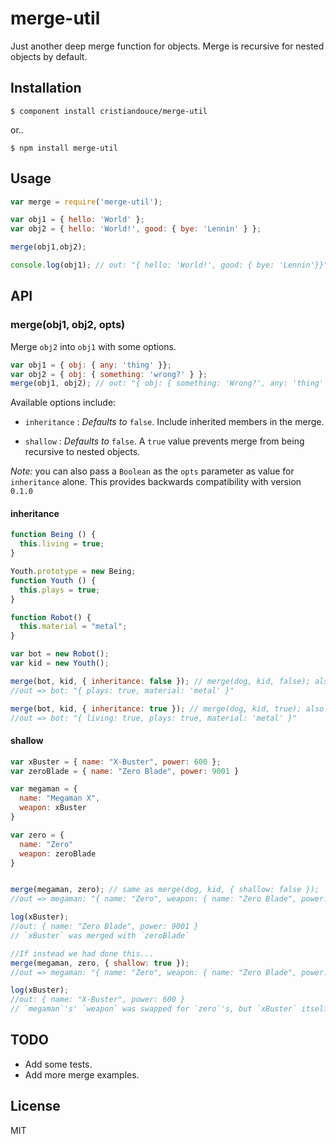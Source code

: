 # merge-util

  Just another deep merge function for objects.
  Merge is recursive for nested objects by default.

## Installation

    $ component install cristiandouce/merge-util

or..

    $ npm install merge-util

## Usage
```javascript
var merge = require('merge-util');

var obj1 = { hello: 'World' };
var obj2 = { hello: 'World!', good: { bye: 'Lennin' } };

merge(obj1,obj2);

console.log(obj1); // out: "{ hello: 'World!', good: { bye: 'Lennin'}}"

```

## API
### merge(obj1, obj2, opts)
  Merge `obj2` into `obj1` with some options.

```javascript
var obj1 = { obj: { any: 'thing' }};
var obj2 = { obj: { something: 'wrong?' } };
merge(obj1, obj2); // out: "{ obj: { something: 'Wrong?', any: 'thing' }}"
```

Available options include:

* `inheritance` : *Defaults to* `false`. Include inherited members in the merge.

* `shallow` : *Defaults to* `false`. A `true` value prevents merge from being recursive to nested objects.

_Note:_ you can also pass a `Boolean` as the `opts` parameter as value for `inheritance` alone. This provides backwards compatibility with version `0.1.0`

#### inheritance

```javascript
function Being () {
  this.living = true;
}

Youth.prototype = new Being;
function Youth () {
  this.plays = true;
}

function Robot() {
  this.material = "metal";
}

var bot = new Robot();
var kid = new Youth();

merge(bot, kid, { inheritance: false }); // merge(dog, kid, false); also works as in 0.1.0
//out => bot: "{ plays: true, material: 'metal' }"

merge(bot, kid, { inheritance: true }); // merge(dog, kid, true); also works as in 0.1.0
//out => bot: "{ living: true, plays: true, material: 'metal' }"
```

#### shallow

```javascript
var xBuster = { name: "X-Buster", power: 600 };
var zeroBlade = { name: "Zero Blade", power: 9001 }

var megaman = {
  name: "Megaman X",
  weapon: xBuster
}

var zero = {
  name: "Zero"
  weapon: zeroBlade
}


merge(megaman, zero); // same as merge(dog, kid, { shallow: false });
//out => megaman: "{ name: "Zero", weapon: { name: "Zero Blade", power: 9001 } }"

log(xBuster);
//out: { name: "Zero Blade", power: 9001 }
// `xBuster` was merged with `zeroBlade`

//If instead we had done this...
merge(megaman, zero, { shallow: true });
//out => megaman: "{ name: "Zero", weapon: { name: "Zero Blade", power: 9001 } }"

log(xBuster);
//out: { name: "X-Buster", power: 600 }
// `megaman`'s' `weapon` was swapped for `zero`'s, but `xBuster` itself wasn't merged.
```

## TODO
  * Add some tests.
  * Add more merge examples.

## License

  MIT

